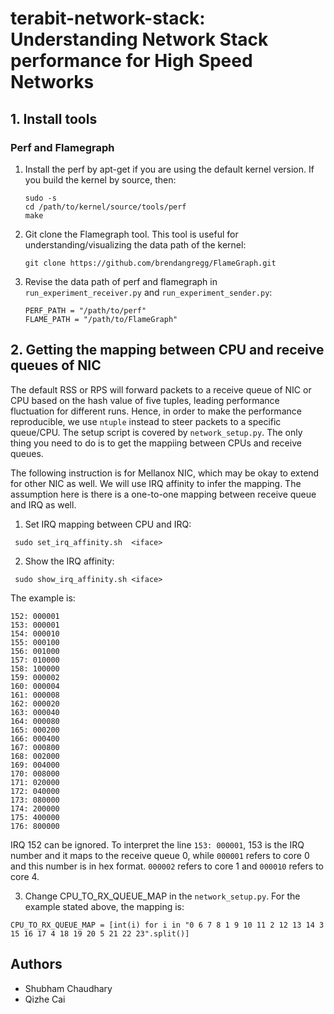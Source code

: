 # terabit-network-stack: Understanding Network Stack performance for High Speed Networks



## 1. Install tools
### Perf and Flamegraph
1. Install the perf by apt-get if you are using the default kernel version. If you build the kernel by source, then:
   ```
   sudo -s
   cd /path/to/kernel/source/tools/perf
   make
   ```
2. Git clone the Flamegraph tool. This tool is useful for understanding/visualizing the data path of the kernel:
   ```
   git clone https://github.com/brendangregg/FlameGraph.git
   ```
3. Revise the data path of perf and flamegraph in `run_experiment_receiver.py` and `run_experiment_sender.py`:
   ```
   PERF_PATH = "/path/to/perf"
   FLAME_PATH = "/path/to/FlameGraph"   
   ```
## 2. Getting the mapping between CPU and receive queues of NIC
The default RSS or RPS will forward packets to a receive queue of NIC or CPU based on the hash value of five tuples, leading performance fluctuation
for different runs. Hence, in order to make the performance reproducible, we use `ntuple` instead to steer packets to a specific queue/CPU. The setup script is covered by `network_setup.py`. The only thing you need to do is to get the mappiing between CPUs and receive queues. 

The following instruction is for Mellanox NIC, which may be okay to extend for other NIC as well. We will use IRQ affinity to infer the mapping. The assumption here is there is a one-to-one mapping between receive queue and IRQ as well.

1. Set IRQ mapping between CPU and IRQ:
 ```
  sudo set_irq_affinity.sh  <iface>
 ```
2. Show the IRQ affinity:
 ```
  sudo show_irq_affinity.sh <iface>
 ```
 The example is:
 ```
152: 000001
153: 000001
154: 000010
155: 000100
156: 001000
157: 010000
158: 100000
159: 000002
160: 000004
161: 000008
162: 000020
163: 000040
164: 000080
165: 000200
166: 000400
167: 000800
168: 002000
169: 004000
170: 008000
171: 020000
172: 040000
173: 080000
174: 200000
175: 400000
176: 800000
 ```
IRQ 152 can be ignored. To interpret the line `153: 000001`, 153 is the IRQ number and it maps to the receive queue 0, while `000001` refers to core 0 and this number is in hex format. `000002` refers to core 1 and `000010` refers to core 4.

3. Change CPU_TO_RX_QUEUE_MAP in the `network_setup.py`. For the example stated above, the mapping is:
```
CPU_TO_RX_QUEUE_MAP = [int(i) for i in "0 6 7 8 1 9 10 11 2 12 13 14 3 15 16 17 4 18 19 20 5 21 22 23".split()]
```
## Authors
* Shubham Chaudhary 
* Qizhe Cai
